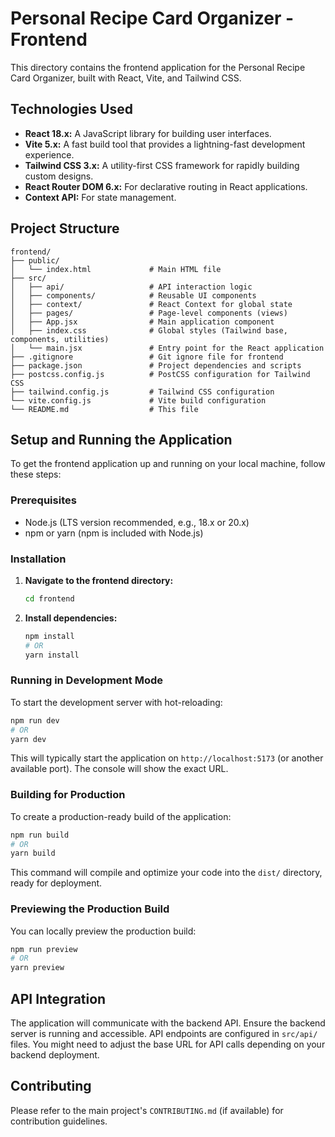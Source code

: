 # Personal Recipe Card Organizer - Frontend

This directory contains the frontend application for the Personal Recipe Card Organizer, built with React, Vite, and Tailwind CSS.

## Technologies Used

*   **React 18.x:** A JavaScript library for building user interfaces.
*   **Vite 5.x:** A fast build tool that provides a lightning-fast development experience.
*   **Tailwind CSS 3.x:** A utility-first CSS framework for rapidly building custom designs.
*   **React Router DOM 6.x:** For declarative routing in React applications.
*   **Context API:** For state management.

## Project Structure

```
frontend/
├── public/
│   └── index.html             # Main HTML file
├── src/
│   ├── api/                   # API interaction logic
│   ├── components/            # Reusable UI components
│   ├── context/               # React Context for global state
│   ├── pages/                 # Page-level components (views)
│   ├── App.jsx                # Main application component
│   ├── index.css              # Global styles (Tailwind base, components, utilities)
│   └── main.jsx               # Entry point for the React application
├── .gitignore                 # Git ignore file for frontend
├── package.json               # Project dependencies and scripts
├── postcss.config.js          # PostCSS configuration for Tailwind CSS
├── tailwind.config.js         # Tailwind CSS configuration
└── vite.config.js             # Vite build configuration
└── README.md                  # This file
```

## Setup and Running the Application

To get the frontend application up and running on your local machine, follow these steps:

### Prerequisites

*   Node.js (LTS version recommended, e.g., 18.x or 20.x)
*   npm or yarn (npm is included with Node.js)

### Installation

1.  **Navigate to the frontend directory:**
    ```bash
    cd frontend
    ```

2.  **Install dependencies:**
    ```bash
    npm install
    # OR
    yarn install
    ```

### Running in Development Mode

To start the development server with hot-reloading:

```bash
npm run dev
# OR
yarn dev
```

This will typically start the application on `http://localhost:5173` (or another available port). The console will show the exact URL.

### Building for Production

To create a production-ready build of the application:

```bash
npm run build
# OR
yarn build
```

This command will compile and optimize your code into the `dist/` directory, ready for deployment.

### Previewing the Production Build

You can locally preview the production build:

```bash
npm run preview
# OR
yarn preview
```

## API Integration

The application will communicate with the backend API. Ensure the backend server is running and accessible. API endpoints are configured in `src/api/` files. You might need to adjust the base URL for API calls depending on your backend deployment.

## Contributing

Please refer to the main project's `CONTRIBUTING.md` (if available) for contribution guidelines.
